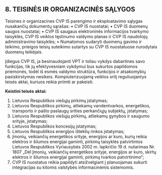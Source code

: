 ## 8. TEISINĖS IR ORGANIZACINĖS SĄLYGOS

Teisines ir organizacines CVP IS parengimo ir eksploatavimo sąlygas nusakančių dokumentų sąrašas:
•	CVP IS nuostatai;
•	CVP IS duomenų saugos nuostatai; 
•	CVP IS saugaus elektroninės informacijos tvarkymo taisyklės, CVP IS veiklos tęstinumo valdymo planas ir CVP IS naudotojų administravimo taisyklės;
•	Numatomos sudaryti duomenų gavimo ir teikimo, prieigos teisių suteikimo sutartys su CVP IS nuostatuose nurodytais duomenų teikėjais.

Įdiegus CVP IS, ja besinaudojanti VPT ir toliau vykdys dabartines savo funkcijas, tik jų efektyvesniam vykdymui bus sukurtos papildomos priemonės, todėl iš esmės valdymo struktūra, funkcijos ir atsakomybių pasiskirstymas nesikeis.
Kompiuterizuojamą veiklos sritį reguliuojantys teisės aktai, kuriuos reikia priimti ar pakeisti. 

**Keistini teisės aktai:**
1.	Lietuvos Respublikos viešųjų pirkimų įstatymas;
2.	Lietuvos Respublikos pirkimų, atliekamų vandentvarkos, energetikos, transporto ir pašto paslaugų srities perkančiųjų subjektų, įstatymas;
3.	Lietuvos Respublikos viešųjų pirkimų, atliekamų gynybos ir saugumo srityje, įstatymas;
4.	Lietuvos Respublikos koncesijų įstatymas;
5.	Lietuvos Respublikos energijos išteklių rinkos įstatymas;
6.	Įmonių, veikiančių energetikos srityje, energijos ar kuro, kurių reikia elektros ir šilumos energijai gaminti, pirkimų taisyklės patvirtintos Lietuvos Respublikos Vyriausybės 2002 m. lapkričio 19 d. nutarimas Nr. 1807 „Dėl Įmonių, veikiančių energetikos srityje, energijos ar kuro, skirtų elektros ir šilumos energijai gaminti, pirkimų tvarkos patvirtinimo“;
7.	CVP IS nuostatus reikia papildyti atsižvelgiant į planuojamas sukurti integracijas su kitomis valstybės informacinėmis sistemomis.
